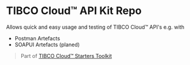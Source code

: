 # TIBCO Cloud™ API Kit Repo

Allows quick and easy usage and testing of TIBCO Cloud™ API's e.g. with 

- Postman Artefacts
- SOAPUI Artefacts (planed)

> Part of [TIBCO Cloud™ Starters Toolkit](https://tibcosoftware.github.io/TCSToolkit/)
